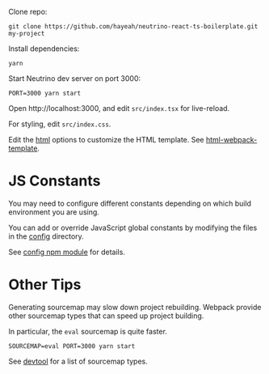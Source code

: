 
Clone repo:

```
git clone https://github.com/hayeah/neutrino-react-ts-boilerplate.git my-project
```

Install dependencies:

```
yarn
```

Start Neutrino dev server on port 3000:

```
PORT=3000 yarn start
```

Open http://localhost:3000, and edit `src/index.tsx` for live-reload.

For styling, edit `src/index.css`.

Edit the [html](https://github.com/hayeah/neutrino-react-ts-boilerplate/blob/727d23b260935edd7a3b2c56d8e05ef616cec31c/.neutrinorc.js#L10) options to customize the HTML template. See [html-webpack-template](https://github.com/jaketrent/html-webpack-template/tree/624dd3931cc2ffaeed03962b25c61af81c2997e2#basic-usage).

# JS Constants

You may need to configure different constants depending on which build environment you are using.

You can add or override JavaScript global constants by modifying the files in the [config](https://github.com/hayeah/neutrino-react-ts-boilerplate/tree/master/config) directory.

See [config npm module](https://www.npmjs.com/package/config) for details.

# Other Tips

Generating sourcemap may slow down project rebuilding. Webpack provide other sourcemap types that can speed up project building.

In particular, the `eval` sourcemap is quite faster.

```
SOURCEMAP=eval PORT=3000 yarn start
```

See [devtool](https://webpack.js.org/configuration/devtool/#devtool`) for a list of sourcemap types.